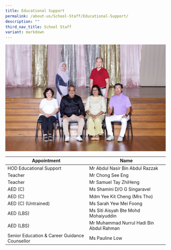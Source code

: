```yaml
---
title: Educational Support
permalink: /about-us/School-Staff/Educational-Support/
description: ""
third_nav_title: School Staff
variant: markdown
---
```

![](/images/Dept%20Photo/EDUCATION_SUPPORT_DEPT_6015_P1.jpg)


| Appointment | Name | 
| -------- | -------- | 
| HOD Educational Support    | Mr Abdul Nasir Bin Abdul Razzak   | 
| Teacher     | Mr Chong See Eng     | 
| Teacher     | Mr Samuel Tay ZhiHeng     | 
| AED (C)     | Ms Shamini D/O G Singaravel   | 
| AED (C)     | Mdm Yee Kit Cheng (Mrs Tho)    |
| AED (C) (Untrained)    | Ms Sarah Yew Mei Foong    |
| AED (LBS)     | Ms Siti Aisyah Bte Mohd Mohaiyuddin     | 
| AED (LBS)     | Mr Muhammad Nurrul Hadi Bin Abdul Rahman    | 
| Senior Education & Career Guidance Counsellor     | Ms Pauline Low    |